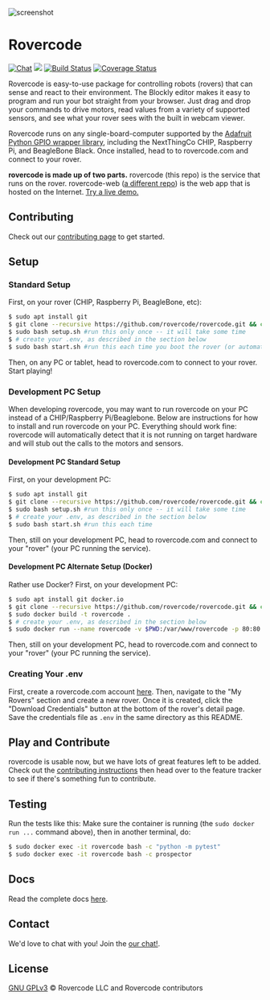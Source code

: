 ![screenshot](https://rovercode.com/static/images/screenshot.jpg)

# Rovercode

[![Chat](https://img.shields.io/badge/chat-developer-brightgreen.svg?style=flat)](https://rovercode.zulip.com)
[![](https://images.microbadger.com/badges/image/cabarnes/rovercode.svg)](https://microbadger.com/images/cabarnes/rovercode)
[![Build Status](https://travis-ci.org/rovercode/rovercode.svg?branch=development)](https://travis-ci.org/rovercode/rovercode)
[![Coverage Status](https://coveralls.io/repos/github/rovercode/rovercode/badge.svg)](https://coveralls.io/github/rovercode/rovercode)

Rovercode is easy-to-use package for controlling robots (rovers) that can sense and react to their environment. The Blockly editor makes it easy to program and run your bot straight from your browser. Just drag and drop your commands to drive motors, read values from a variety of supported sensors, and see what your rover sees with the built in webcam viewer.

Rovercode runs on any single-board-computer supported by the [Adafruit Python GPIO wrapper library](https://github.com/adafruit/Adafruit_Python_GPIO), including the NextThingCo CHIP, Raspberry Pi, and BeagleBone Black. Once installed, head to to rovercode.com and connect to your rover.

**rovercode is made up of two parts.** rovercode (this repo) is the service that runs on the rover. rovercode-web ([a different repo](https://github.com/rovercode/rovercode-web)) is the web app that is hosted on the Internet.
[Try a live demo.](https://rovercode.com/mission-control)

## Contributing
Check out our [contributing page](http://rovercode.readthedocs.io/en/latest/contribute.html) to get started.

## Setup

### Standard Setup
First, on your rover (CHIP, Raspberry Pi, BeagleBone, etc):
```bash
$ sudo apt install git
$ git clone --recursive https://github.com/rovercode/rovercode.git && cd rovercode
$ sudo bash setup.sh #run this only once -- it will take some time
$ # create your .env, as described in the section below
$ sudo bash start.sh #run this each time you boot the rover (or automatically start if chosen in setup)
```
Then, on any PC or tablet, head to rovercode.com to connect to your rover. Start playing!

### Development PC Setup
When developing rovercode, you may want to run rovercode on your PC instead of a CHIP/Raspberry Pi/Beaglebone. Below are instructions for how to install and run rovercode on your PC. Everything should work fine: rovercode will automatically detect that it is not running on target hardware and will stub out the calls to the motors and sensors.

#### Development PC Standard Setup
First, on your development PC:
```bash
$ sudo apt install git
$ git clone --recursive https://github.com/rovercode/rovercode.git && cd rovercode
$ sudo bash setup.sh #run this only once -- it will take some time
$ # create your .env, as described in the section below
$ sudo bash start.sh #run this each time
```
Then, still on your development PC, head to rovercode.com and connect to your "rover" (your PC running the service).

#### Development PC Alternate Setup (Docker)
Rather use Docker? First, on your development PC:
```bash
$ sudo apt install git docker.io
$ git clone --recursive https://github.com/rovercode/rovercode.git && cd rovercode
$ sudo docker build -t rovercode .
$ # create your .env, as described in the section below
$ sudo docker run --name rovercode -v $PWD:/var/www/rovercode -p 80:80 -d rovercode

```
Then, still on your development PC, head to rovercode.com and connect to your "rover" (your PC running the service).

### Creating Your .env
First, create a rovercode.com account [here](https://rovercode.com/accounts/signup/). Then, navigate to the "My Rovers" section and create a new rover. Once it is created, click the "Download Credentials" button at the bottom of the rover's detail page. Save the credentials file as `.env` in the same directory as this README.

## Play and Contribute
rovercode is usable now, but we have lots of great features left to be added. Check out the [contributing instructions](https://contributor-docs.rovercode.com) then head over to the feature tracker to see if there's something fun to contribute.

## Testing
Run the tests like this:
Make sure the container is running (the `sudo docker run ...` command above), then in another terminal, do:
```bash
$ sudo docker exec -it rovercode bash -c "python -m pytest"
$ sudo docker exec -it rovercode bash -c prospector

```

## Docs
Read the complete docs [here](http://rovercode.readthedocs.io/en/latest).

## Contact

We'd love to chat with you! Join the [our chat!](https://rovercode.zulipchat.com).

## License
[GNU GPLv3](license) © Rovercode LLC and Rovercode contributors
